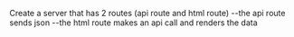 Create a server that has 2 routes (api route and html route)
--the api route sends json
--the html route makes an api call and renders the data
